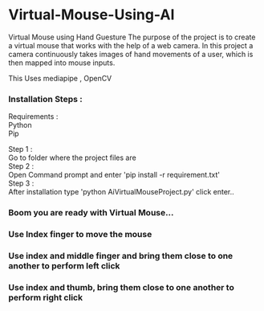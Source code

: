 # Virtual-Mouse-Using-AI
Virtual Mouse using Hand Guesture
The purpose of the project is to create a virtual mouse that works with the help of a web camera. In this project a camera continuously takes images of hand movements of a user, which is then mapped into mouse inputs. 

This Uses mediapipe , OpenCV

### Installation Steps : 

Requirements :  <br>
Python  <br>
Pip  <br>

Step 1 : <br>
  Go to folder where the project files are  <br>
Step 2 :  <br>
  Open Command prompt and enter 'pip install -r requirement.txt' <br>
Step 3 :  <br>
  After installation type 'python AiVirtualMouseProject.py' click enter.. <br>
  
### Boom you are ready with Virtual Mouse...


### Use Index finger to move the mouse
### Use index and middle finger and bring them close to one another to perform left click
### Use index and thumb, bring them close to one another to perform right click
